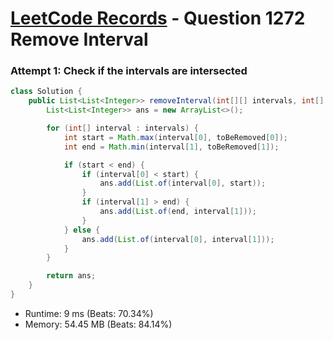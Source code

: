 # [LeetCode Records](../../README.md) - Question 1272 Remove Interval

### Attempt 1: Check if the intervals are intersected
```java
class Solution {
    public List<List<Integer>> removeInterval(int[][] intervals, int[] toBeRemoved) {
        List<List<Integer>> ans = new ArrayList<>();

        for (int[] interval : intervals) {
            int start = Math.max(interval[0], toBeRemoved[0]);
            int end = Math.min(interval[1], toBeRemoved[1]);

            if (start < end) {
                if (interval[0] < start) {
                    ans.add(List.of(interval[0], start));
                }
                if (interval[1] > end) {
                    ans.add(List.of(end, interval[1]));
                }
            } else {
                ans.add(List.of(interval[0], interval[1]));
            }
        }

        return ans;
    }
}
```
- Runtime: 9 ms (Beats: 70.34%)
- Memory: 54.45 MB (Beats: 84.14%)

<br>
